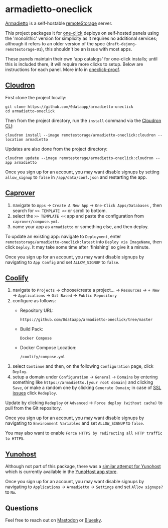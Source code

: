 # armadietto-oneclick

[Armadietto](https://github.com/remotestorage/armadietto/) is a self-hostable [remoteStorage](https://remotestorage.io) server.
  
This project packages it for [one-click](https://easyindie.app) deploys on self-hosted panels using the 'monolithic' version for simplicity as it requires no additional services; although it refers to an older version of the spec (`draft-dejong-remotestorage-01`), this shouldn't be an issue with most apps.

These panels maintain their own 'app catalogs' for one-click installs; until this is included there, it will require more clicks to setup. Below are instructions for each panel. More info in [oneclick-proof](https://github.com/0dataapp/oneclick-proof).

## [Cloudron](https://cloudron.io)

First clone the project locally:

```
git clone https://github.com/0dataapp/armadietto-oneclick
cd armadietto-oneclick
```

Then from the project directory, run the `install` command via the [Cloudron CLI](https://docs.cloudron.io/packaging/cli/):

```
cloudron install --image remotestorage/armadietto-oneclick:cloudron --location armadietto
```

Updates are also done from the project directory:

```
cloudron update --image remotestorage/armadietto-oneclick:cloudron --app armadietto
```

Once you sign up for an account, you may want disable signups by setting `allow_signup` to `false` in `/app/data/conf.json` and restarting the app.

## [Caprover](https://caprover.com)

1. navigate to `Apps` → `Create A New App` → `One-Click Apps/Databases`
, then search for `>> TEMPLATE <<` or scroll to bottom.
2. select the `>> TEMPLATE <<` app and paste the configuration from `caprover/compose.yml`.
3. name your app as `armadietto` or something else, and then deploy.

To update an existing app: navigate to `Deployment`, enter `remotestorage/armadietto-oneclick:latest` into `Deploy via ImageName`, then click `Deploy`. It may take some time after 'finishing' so give it a minute.

Once you sign up for an account, you may want disable signups by navigating to `App Config` and set `ALLOW_SIGNUP` to `false`.

## [Coolify](https://coolify.io)

1. navigate to `Projects` → choose/create a project… → `Resources` → `+ New` → `Applications` → `Git Based` → `Public Repository`
2. configure as follows:
	- Repository URL:
		
		```
		https://github.com/0dataapp/armadietto-oneclick/tree/master
		```
	
	- Build Pack:
		
		```
		Docker Compose
		```
	
	- Docker Compose Location:
		
		```
		/coolify/compose.yml
		```
3. select `Continue` and then, on the following `Configuration` page, click `Deploy`.
4. setup a domain under `Configuration` → `General` → `Domains` by entering something like `https://armadietto.[your root domain]` and clicking `Save`, or make a random one by clicking `Generate Domain`; in case of [SSL issues](https://coolify.io/docs/troubleshoot/dns-and-domains/lets-encrypt-not-working) click `Redeploy`.

Update by clicking `Redeploy` or `Advanced` → `Force deploy (without cache)` to pull from the Git repository.

Once you sign up for an account, you may want disable signups by navigating to `Environment Variables` and set `ALLOW_SIGNUP` to `false`.

You may also want to enable `Force HTTPS by redirecting all HTTP traffic to HTTPS`.

## [Yunohost](https://yunohost.org)

Although not part of this package, there was a [similar attempt for Yunohost](https://community.remotestorage.io/t/armadietto-on-yunohost-front-update-proposal/747) which is currently available in the [YunoHost app store](https://apps.yunohost.org/app/armadietto).

Once you sign up for an account, you may want disable signups by navigating to `Applications` → `Armadietto` → `Settings` and set `Allow signups?` to `No`.

## Questions

Feel free to reach out on [Mastodon](https://rosano.ca/mastodon) or [Bluesky](https://rosano.ca/bluesky).
